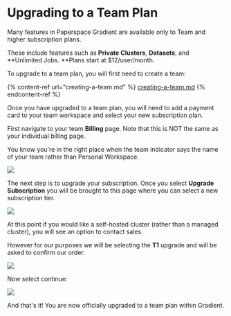 # Upgrading to a Team Plan

Many features in Paperspace Gradient are available only to Team and higher subscription plans.

These include features such as **Private Clusters**, **Datasets**, and **Unlimited Jobs. **Plans start at $12/user/month.

To upgrade to a team plan, you will first need to create a team:

{% content-ref url="creating-a-team.md" %}
[creating-a-team.md](creating-a-team.md)
{% endcontent-ref %}



Once you have upgraded to a team plan, you will need to add a payment card to your team workspace and select your new subscription plan.

First navigate to your team **Billing** page. Note that this is NOT the same as your individual billing page.&#x20;

You know you're in the right place when the team indicator says the name of your team rather than Personal Workspace.

![](https://blog.paperspace.com/content/images/2020/12/Screen-Shot-2020-12-03-at-9.51.50-PM.png)



The next step is to upgrade your subscription. Once you select **Upgrade Subscription** you will be brought to this page where you can select a new subscription tier.

![](https://blog.paperspace.com/content/images/2020/12/Screen-Shot-2020-12-03-at-9.51.59-PM.png)



At this point if you would like a self-hosted cluster (rather than a managed cluster), you will see an option to contact sales.

However for our purposes we will be selecting the **T1** upgrade and will be asked to confirm our order.

![](https://blog.paperspace.com/content/images/2020/12/Screen-Shot-2020-12-03-at-9.52.04-PM.png)



Now select continue:

![](https://blog.paperspace.com/content/images/2020/12/Screen-Shot-2020-12-03-at-9.52.12-PM.png)



And that's it! You are now officially upgraded to a team plan within Gradient.&#x20;
